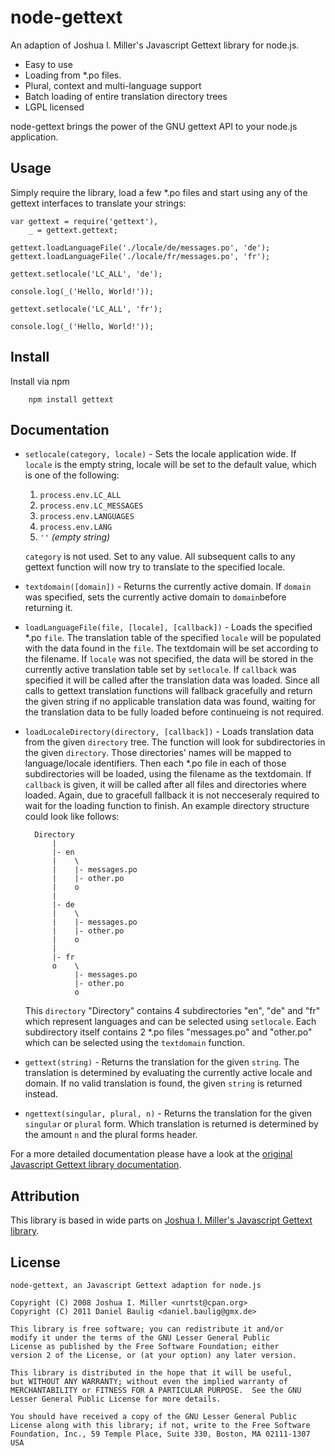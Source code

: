 node-gettext
============

An adaption of Joshua I. Miller's Javascript Gettext library for node.js.

* Easy to use
* Loading from \*.po files.
* Plural, context and multi-language support
* Batch loading of entire translation directory trees
* LGPL licensed

node-gettext brings the power of the GNU gettext API to your node.js application.

Usage
-----

Simply require the library, load a few \*.po files and start using any of the gettext interfaces to translate your strings:

    var gettext = require('gettext'),
        _ = gettext.gettext;

    gettext.loadLanguageFile('./locale/de/messages.po', 'de');
    gettext.loadLanguageFile('./locale/fr/messages.po', 'fr');

    gettext.setlocale('LC_ALL', 'de');

    console.log(_('Hello, World!'));

    gettext.setlocale('LC_ALL', 'fr');

    console.log(_('Hello, World!'));


Install
-------

Install via npm

        npm install gettext

Documentation
-------------

* `setlocale(category, locale)` - Sets the locale application wide. If `locale` is the empty string, locale will be set to the default value, which is one of the following:

    1. `process.env.LC_ALL`
    2. `process.env.LC_MESSAGES`
    3. `process.env.LANGUAGES`
    4. `process.env.LANG`
    5. `''` *(empty string)*

    `category` is not used. Set to any value. All subsequent calls to any gettext function will now try to translate to the specified locale.

* `textdomain([domain])` - Returns the currently active domain. If `domain` was specified, sets the currently active domain to `domain`before returning it. 

* `loadLanguageFile(file, [locale], [callback])` - Loads the specified \*.po `file`. The translation table of the specified `locale` will be populated with the data found in the `file`. The textdomain will be set according to the filename. If `locale` was not specified, the data will be stored in the currently active translation table set by `setlocale`. If `callback` was specified it will be called after the translation data was loaded. Since all calls to gettext translation functions will fallback gracefully and return the given string if no applicable translation data was found, waiting for the translation data to be fully loaded before continueing is not required.

* `loadLocaleDirectory(directory, [callback])` - Loads translation data from the given `directory` tree. The function will look for subdirectories in the given `directory`. Those directories' names will be mapped to language/locale identifiers. Then each \*.po file in each of those subdirectories will be loaded, using the filename as the textdomain. If `callback` is given, it will be called after all files and directories where loaded. Again, due to gracefull fallback it is not necceseraly required to wait for the loading function to finish. An example directory structure could look like follows:

        Directory
            |
            |- en
            |    \
            |    |- messages.po
            |    |- other.po
            |    o
            |
            |- de
            |    \
            |    |- messages.po
            |    |- other.po
            |    o
            |
            |- fr
            o    \
                 |- messages.po
                 |- other.po
                 o

    This `directory` "Directory" contains 4 subdirectories "en", "de" and "fr" which represent languages and can be selected using `setlocale`. Each subdirectory itself contains 2 \*.po files "messages.po" and "other.po" which can be selected using the `textdomain` function.

* `gettext(string)` - Returns the translation for the given `string`. The translation is determined by evaluating the currently active locale and domain. If no valid translation is found, the given `string` is returned instead.

* `ngettext(singular, plural, n)` - Returns the translation for the given `singular` or `plural` form. Which translation is returned is determined by the amount `n` and the plural forms header. 

For a more detailed documentation please have a look at the [original Javascript Gettext library documentation](http://jsgettext.berlios.de/doc/html/Gettext.html).

Attribution
-----------

This library is based in wide parts on [Joshua I. Miller's Javascript Gettext library](http://jsgettext.berlios.de/).

License
-------

    node-gettext, an Javascript Gettext adaption for node.js

    Copyright (C) 2008 Joshua I. Miller <unrtst@cpan.org>
    Copyright (C) 2011 Daniel Baulig <daniel.baulig@gmx.de>

    This library is free software; you can redistribute it and/or
    modify it under the terms of the GNU Lesser General Public
    License as published by the Free Software Foundation; either
    version 2 of the License, or (at your option) any later version.

    This library is distributed in the hope that it will be useful,
    but WITHOUT ANY WARRANTY; without even the implied warranty of
    MERCHANTABILITY or FITNESS FOR A PARTICULAR PURPOSE.  See the GNU
    Lesser General Public License for more details.

    You should have received a copy of the GNU Lesser General Public
    License along with this library; if not, write to the Free Software
    Foundation, Inc., 59 Temple Place, Suite 330, Boston, MA 02111-1307  USA
